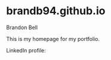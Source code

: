 brandb94.github.io
==================

Brandon Bell

This is my homepage for my portfolio.

LinkedIn profile: 
